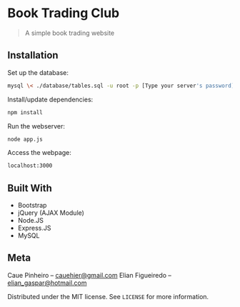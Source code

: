# Book Trading Club
> A simple book trading website

## Installation

Set up the database:
```sh
mysql \< ./database/tables.sql -u root -p [Type your server's password]
```

Install/update dependencies:
```sh
npm install
```

Run the webserver:
```sh
node app.js
```

Access the webpage:
```sh
localhost:3000
```

## Built With

* Bootstrap
* jQuery (AJAX Module)
* Node.JS
* Express.JS
* MySQL

## Meta

Caue Pinheiro – cauehier@gmail.com
Elian Figueiredo – elian_gaspar@hotmail.com

Distributed under the MIT license. See ``LICENSE`` for more information.
